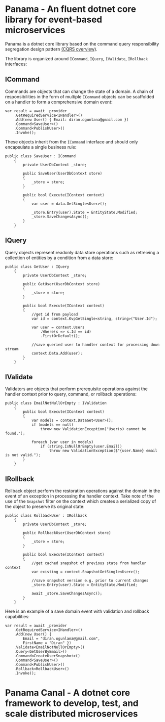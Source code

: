 # Panama - An fluent dotnet core library for event-based microservices

Panama is a dotnet core library based on the command query responsibility segregation design pattern [(CQRS overview)](https://learn.microsoft.com/en-us/azure/architecture/patterns/cqrs). 

The library is organized around `ICommand`, `IQuery`, `IValidate`, `IRollback` interfaces:

## ICommand
Commands are objects that can change the state of a domain. A chain of responsibilities in the form of multiple `ICommand` objects can be scaffolded on a handler to form a comprehensive domain event:

```
var result = await _provider
	.GetRequiredService<IHandler>()
	.Add(new User() { Email: diran.ogunlana@gmail.com })
	.Command<SaveUser>()
	.Command<PublishUser>()
	.Invoke();
```

These objects inherit from the `ICommand` interface and should only encapsulate a single business rule:
```
public class SaveUser : ICommand
    {
		private UserDbContext _store;
		
		public SaveUser(UserDbContext store)
		{
			_store = store;
		}
	
        public bool Execute(IContext context)
        {
			var user = data.GetSingle<User>();
		
			_store.Entry(user).State = EntityState.Modified;
			_store.SaveChangesAsync();
        }
    }
```

## IQuery
Query objects represent readonly data store operations such as retreiving a collection of entities by a condition from a data store:

```
public class GetUser : IQuery
    {
		private UserDbContext _store;
		
		public GetUser(UserDbContext store)
		{
			_store = store;
		}
	
        public bool Execute(IContext context)
        {
			//get id from payload
			var id = context.KvpGetSingle<string, string>("User.Id");
			
			var user = context.Users
				.Where(s => s.Id == id)
				.FirstOrDefault();
			
			//save queried user to handler context for processing down stream
			context.Data.Add(user);
        }
    }
```

## IValidate
Validators are objects that perform prerequisite operations against the handler context prior to query, command, or rollback operations: 
```
public class EmailNotNullOrEmpty : IValidation
    {
        public bool Execute(IContext context)
        {
            var models = context.DataGet<User>();
            if (models == null)
                throw new ValidationException("User(s) cannot be found.");

            foreach (var user in models)
                if (string.IsNullOrEmpty(user.Email))
                    throw new ValidationException($"{user.Name} email is not valid.");
        }
    }
```

## IRollback
Rollback object perform the restoration operations against the domain in the event of an exception in processing the handler context. Take note of the use of the `Snapshot` filter on the context which creates a serialized copy of the object to preserve its original state:
```
public class RollbackUser : IRollback
    {
		private UserDbContext _store;
		
		public RollbackUser(UserDbContext store)
		{
			_store = store;
		}
	
        public bool Execute(IContext context)
        {
			//get cached snapshot of previous state from handler context
			var existing = context.SnapshotGetSingle<User>();
			
			//save snapshot version e.g. prior to current changes
			_store.Entry(user).State = EntityState.Modified;
			
			await _store.SaveChangesAsync();
        }
    }
```

Here is an example of a save domain event with validation and rollback capabilities: 
```
var result = await _provider
	.GetRequiredService<IHandler>()
	.Add(new User() { 
		Email = "diran.ogunlana@gmail.com", 
		FirstName = "Diran" })
	.Validate<EmailNotNullOrEmpty>()
	.Query<GetUserByEmail>()
	.Command<CreateUserSnapshot>()
	.Command<SaveUser>()
	.Command<PublishUser>()
	.Rollback<RollbackUser>()
	.Invoke();
```

# Panama Canal - A dotnet core framework to develop, test, and scale distributed microservices

